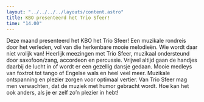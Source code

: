 ```yaml
---
layout: "../../../../layouts/content.astro"
title: KBO presenteerd het Trio Sfeer!
time: "14.00"
---
```


Deze maand presenteerd het KBO het Trio Sfeer!
Een muzikale rondreis door het verleden, vol van die herkenbare mooie melodieën. 
Wie wordt daar niet vrolijk van! 
Heerlijk meezingen met Trio Sfeer, muzikaal ondersteund door saxofoon/zang, 
accordeon en percussie. Vrijwel altijd gaan de handjes daarbij de lucht in of wordt er 
een gezellig dansje gedaan. Mooie medleys van foxtrot tot tango of Engelse wals en heel veel meer. 
Muzikale ontspanning en plezier zorgen voor optimaal vertier. Van Trio Sfeer mag men verwachten, 
dat de muziek met humor gebracht wordt. Hoe kan het ook anders, als je er zelf zo’n plezier in hebt!

